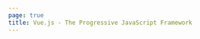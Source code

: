 ```yaml
---
page: true
title: Vue.js - The Progressive JavaScript Framework
---
```


<script setup>
import Home from '@theme/components/Home.vue'
</script>

<Home class="bg-blue-300" />
